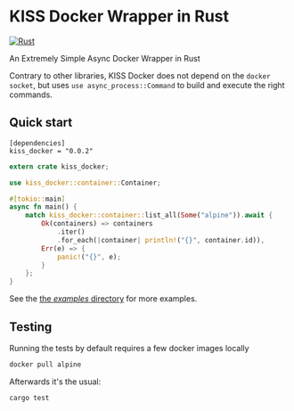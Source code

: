 # KISS Docker Wrapper in Rust

[![Rust](https://github.com/Nomadic-Workplace/kiss-docker-rust/actions/workflows/rust_build.yml/badge.svg)](https://github.com/Nomadic-Workplace/kiss-docker-rust/actions/workflows/rust_build.yml)

An Extremely Simple Async Docker Wrapper in Rust

Contrary to other libraries, KISS Docker does not depend on the `docker socket`, but uses `use async_process::Command`
to
build and execute the right commands.

## Quick start

```
[dependencies]
kiss_docker = "0.0.2"
```

```rust
extern crate kiss_docker;

use kiss_docker::container::Container;

#[tokio::main]
async fn main() {
    match kiss_docker::container::list_all(Some("alpine")).await {
        Ok(containers) => containers
            .iter()
            .for_each(|container| println!("{}", container.id)),
        Err(e) => {
            panic!("{}", e);
        }
    };
}
```

See the [the _examples_ directory](examples/) for more examples.

## Testing

Running the tests by default requires a few docker images locally

```bash
docker pull alpine
```

Afterwards it's the usual:

```
cargo test
```